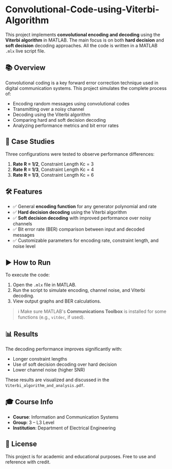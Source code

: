 # Convolutional-Code-using-Viterbi-Algorithm

This project implements **convolutional encoding and decoding** using the **Viterbi algorithm** in MATLAB. The main focus is on both **hard decision** and **soft decision** decoding approaches. All the code is written in a MATLAB `.mlx` live script file.

## 📚 Overview

Convolutional coding is a key forward error correction technique used in digital communication systems. This project simulates the complete process of:

- Encoding random messages using convolutional codes
- Transmitting over a noisy channel
- Decoding using the Viterbi algorithm
- Comparing hard and soft decision decoding
- Analyzing performance metrics and bit error rates

## 🧪 Case Studies

Three configurations were tested to observe performance differences:

1. **Rate R = 1/2**, Constraint Length Kc = 3  
2. **Rate R = 1/3**, Constraint Length Kc = 4  
3. **Rate R = 1/3**, Constraint Length Kc = 6

## 🛠️ Features

- ✅ General **encoding function** for any generator polynomial and rate  
- ✅ **Hard decision decoding** using the Viterbi algorithm  
- ✅ **Soft decision decoding** with improved performance over noisy channels  
- ✅ Bit error rate (BER) comparison between input and decoded messages  
- ✅ Customizable parameters for encoding rate, constraint length, and noise level


## ▶️ How to Run

To execute the code:

1. Open the `.mlx` file in MATLAB.
2. Run the script to simulate encoding, channel noise, and Viterbi decoding.
3. View output graphs and BER calculations.

> ℹ️ Make sure MATLAB's **Communications Toolbox** is installed for some functions (e.g., `vitdec`, if used).

## 📊 Results

The decoding performance improves significantly with:

- Longer constraint lengths  
- Use of soft decision decoding over hard decision  
- Lower channel noise (higher SNR)

These results are visualized and discussed in the `Viterbi_algorithm_and_analysis.pdf`.

## 🎓 Course Info

- **Course**: Information and Communication Systems  
- **Group**: 3 – L3 Level  
- **Institution**: Department of Electrical Engineering

## 📄 License

This project is for academic and educational purposes. Free to use and reference with credit.

